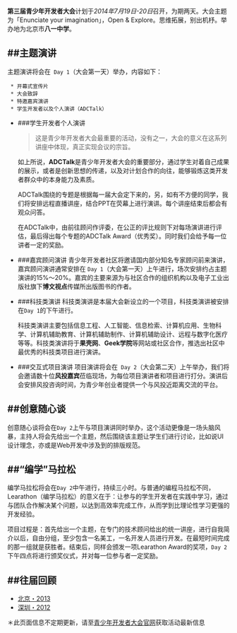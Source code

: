 **第三届青少年开发者大会**计划于*2014年7月19日-20日*召开，为期两天。大会主题为「Enunciate your imagination」，Open & Explore。思维拓展，别出机杼。举办地为北京市**八一中学**。



##主题演讲
---

主题演讲将会在` Day 1`（大会第一天）举办，内容如下：

```
 * 开幕式宣传片
 * 大会致辞
 * 特邀嘉宾演讲
 * 学生开发者以及个人演讲（ADCTalk） 
```

* ###学生开发者个人演讲
	>这是青少年开发者大会最重要的活动，没有之一，大会的意义在这系列讲座中体现，真正实现会议的宗旨。

	如上所说，**ADCTalk**是青少年开发者大会的重要部分，通过学生对着自己成果的展示，或者是创新思想的传递，以及对计划合作的向往，能够锻炼这类开发者群众中的本身能力及素质。
	
	ADCTalk围绕的专题是根据每一届大会定下来的，另，如有不方便的同学，我们将安排远程直播讲座，结合PPT在荧幕上进行演讲。每个讲座结束后都会有观众问答。

	在ADCTalk中，由前往顾问作评委，在公正的评比规则下对每场演讲进行评估，最后得出每个专题的ADCTalk Award（优秀奖）。同时我们会给予每一位讲者一定的奖励。

* ###嘉宾顾问演讲
青少年开发者社区将邀请国内部分知名专家顾问前来演讲，嘉宾顾问演讲通常安排在 `Day 1`（大会第一天）上午进行，场次安排约占主题演讲的15%～20%。嘉宾的主要来源为与社区合作的组织机构以及电子工业出版社旗下**博文视点**传媒所出版图书的作者。

* ###科技类演讲
	科技类演讲是本届大会新设立的一个项目，科技类演讲被安排在` Day 1 `的下午进行。

	科技类演讲主要包括信息工程、人工智能、信息检索、计算机应用、生物科学、计算机辅助教育、计算机辅助制作、计算机辅助设计、远程与数字化医疗等等。科技类演讲将于**果壳网**、**Geek学院**等网站或社区合作，推选出社区中最优秀的科技类项目进行演讲。

* ###交互式项目演讲
项目演讲将会在` Day 2`（大会第二天）上午举办，我们将会邀请数十位**风投嘉宾**莅临现场，为每位项目演讲者和项目进行打分。演讲后会安排风投咨询时间，为青少年创业者提供一个与风投近距离交流的平台。


##创意随心谈
---
创意随心谈将会在` Day 2 `上午与项目演讲同时举办，这个活动更像是一场头脑风暴，主持人将会先给出一个主题，然后围绕该主题让学生们进行讨论，比如说UI设计理念，亦或是Web开发中涉及到的排版规范。



##“编学”马拉松
---
编学马拉松将会在` Day 2 `中午进行，持续三小时。与普通的编程马拉松不同，Learathon（编学马拉松）的意义在于：让参与的学生开发者在实践中学习，通过与团队合作解决某个问题，以达到高效率完成工作，从而学到比理论性学习更强的开发经验。

项目过程是：首先给出一个主题，在专门的技术顾问给出的统一讲座，进行自我简介以后，自由分组，至少包含一名美工，一名开发人员进行开发。在最短时间完成的那一组就是获胜者。结束后，同样会颁发一项Learathon Award的奖项，` Day 2 `下午四点将进行颁奖仪式，并对每一位参与者一定奖励。


##往届回顾
---

* [北京・2013](http://2013.adc-cn.org/)
* [深圳・2012](http://2012.adc-cn.org/)


＊此页面信息不定期更新，请至[青少年开发者大会官网](http://2014.adc-cn.org/)获取活动最新信息

